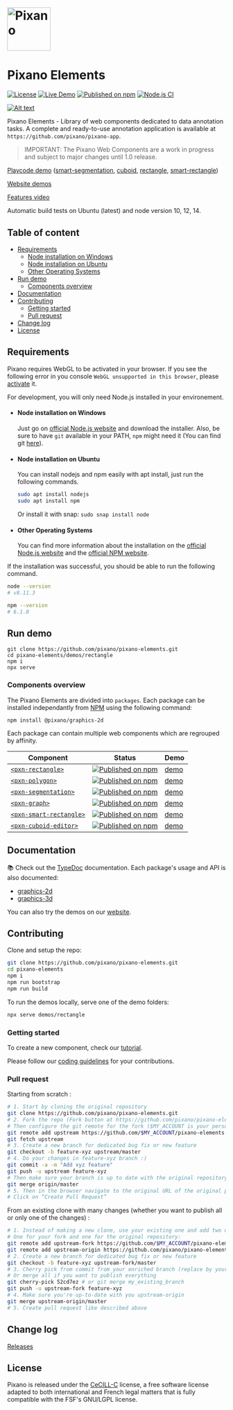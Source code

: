 # <img src="images/pixano_logo.png" alt="Pixano" height="100"/>

Pixano Elements
===============
[![License](https://img.shields.io/badge/license-CeCILL--C-blue.svg)](LICENSE) [![Live Demo](https://img.shields.io/badge/demo-online-green.svg)](http://pixano.cea.fr/smart-annotation/) [![Published on npm](https://img.shields.io/npm/v/@pixano/graphics-2d.svg)](https://www.npmjs.com/package/@pixano/graphics-2d) [![Node.js CI](https://github.com/pixano/pixano-elements/workflows/Node.js%20CI/badge.svg)](https://github.com/pixano/pixano-elements/workflows/Node.js%20CI/badge.svg)

[![Alt text](http://i3.ytimg.com/vi/z5T2HhnugJo/maxresdefault.jpg)](https://www.youtube.com/watch?v=z5T2HhnugJo)

Pixano Elements - Library of web components dedicated to data annotation tasks. A complete and ready-to-use annotation application is available at `https://github.com/pixano/pixano-app`.

> IMPORTANT: The Pixano Web Components are a work in progress and subject to major changes until 1.0 release.

[Playcode demo](https://playcode.io/709884/) ([smart-segmentation](https://playcode.io/723293/), [cuboid](https://playcode.io/709984/), [rectangle](https://playcode.io/709884/), [smart-rectangle](https://playcode.io/738813/))

[Website demos](https://pixano.cea.fr/3d-bounding-box/)

[Features video](https://www.youtube.com/watch?v=z5T2HhnugJo)

Automatic build tests on Ubuntu (latest) and node version 10, 12, 14.

## Table of content
  * [Requirements](#requirements)
      - [Node installation on Windows](#node-installation-on-windows)
      - [Node installation on Ubuntu](#node-installation-on-ubuntu)
      - [Other Operating Systems](#other-operating-systems)
  * [Run demo](#run-demo)
    + [Components overview](#components-overview)
  * [Documentation](#documentation)
  * [Contributing](#contributing)
    + [Getting started](#getting-started)
    + [Pull request](#pull-request)
  * [Change log](#change-log)
  * [License](#license)

## Requirements

Pixano requires WebGL to be activated in your browser. If you see the following error in you console `WebGL unsupported in this browser`, please [activate](https://superuser.com/questions/836832/how-can-i-enable-webgl-in-my-browser) it.

For development, you will only need Node.js installed in your environement.

- #### Node installation on Windows

  Just go on [official Node.js website](https://nodejs.org/) and download the installer.
Also, be sure to have `git` available in your PATH, `npm` might need it (You can find git [here](https://git-scm.com/)).

- #### Node installation on Ubuntu

  You can install nodejs and npm easily with apt install, just run the following commands.
    ```bash
    sudo apt install nodejs
    sudo apt install npm
    ```
  Or install it with snap: `sudo snap install node`

- #### Other Operating Systems
  You can find more information about the installation on the [official Node.js website](https://nodejs.org/) and the [official NPM website](https://npmjs.org/).

If the installation was successful, you should be able to run the following command.

```bash
node --version
# v8.11.3

npm --version
# 6.1.0
```

## Run demo

```
git clone https://github.com/pixano/pixano-elements.git
cd pixano-elements/demos/rectangle
npm i
npx serve
```


### Components overview

The Pixano Elements are divided into `packages`. Each package can be installed independantly from [NPM](https://www.npmjs.com/) using the following command:

```
npm install @pixano/graphics-2d
```

Each package can contain multiple web components which are regrouped by affinity.


| Component | Status | Demo |
| ----------| -------| -----|
| [`<pxn-rectangle>`](https://github.com/pixano/pixano-elements/blob/master/packages/graphics-2d) | [![Published on npm](https://img.shields.io/npm/v/@pixano/graphics-2d.svg)](https://www.npmjs.com/package/@pixano/graphics-2d) | [demo](http://pixano.cea.fr/bounding-box/) |
| [`<pxn-polygon>`](https://github.com/pixano/pixano-elements/blob/master/packages/graphics-2d) |  [![Published on npm](https://img.shields.io/npm/v/@pixano/graphics-2d.svg)](https://www.npmjs.com/package/@pixano/graphics-2d) | [demo](http://pixano.cea.fr/polygon/) |
| [`<pxn-segmentation>`](https://github.com/pixano/pixano-elements/blob/master/packages/graphics-2d) | [![Published on npm](https://img.shields.io/npm/v/@pixano/graphics-2d.svg)](https://www.npmjs.com/package/@pixano/graphics-2d) | [demo](http://pixano.cea.fr/pixelwise/) |
| [`<pxn-graph>`](https://github.com/pixano/pixano-elements/blob/master/packages/graphics-2d) | [![Published on npm](https://img.shields.io/npm/v/@pixano/graphics-2d.svg)](https://www.npmjs.com/package/@pixano/graphics-2d) | [demo](http://pixano.cea.fr/keypoint/) |
| [`<pxn-smart-rectangle>`](https://github.com/pixano/pixano-elements/blob/master/packages/graphics-2d) | [![Published on npm](https://img.shields.io/npm/v/@pixano/graphics-2d.svg)](https://www.npmjs.com/package/@pixano/graphics-2d) | [demo](http://pixano.cea.fr/smart-annotation/) |
| [`<pxn-cuboid-editor>`](https://github.com/pixano/pixano-elements/blob/master/packages/graphics-3d) | [![Published on npm](https://img.shields.io/npm/v/@pixano/graphics-3d.svg)](https://www.npmjs.com/package/@pixano/graphics-3d) | [demo](http://pixano.cea.fr/3d-bounding-box/) |

## Documentation

📚 Check out the [TypeDoc](https://pixano.github.io/docs/docs) documentation. Each package's usage and API is also documented:
- [graphics-2d](https://github.com/pixano/pixano-elements/blob/master/packages/graphics-2d)
- [graphics-3d](https://github.com/pixano/pixano-elements/blob/master/packages/graphics-2d)


You can also try the demos on our [website](http://pixano.cea.fr/bounding-box/).

## Contributing

Clone and setup the repo:

```bash
git clone https://github.com/pixano/pixano-elements.git
cd pixano-elements
npm i
npm run bootstrap
npm run build
```

To run the demos locally, serve one of the demo folders:

```bash
npx serve demos/rectangle
```

### Getting started

To create a new component, check our [tutorial](./documentation/how_to_create_a_new_component.md).

Please follow our [coding guidelines](./documentation/coding_guidelines.md) for your contributions.

### Pull request

Starting from scratch :
```bash
# 1. Start by cloning the original repository
git clone https://github.com/pixano/pixano-elements.git
# 2. Fork the repo (Fork button at https://github.com/pixano/pixano-elements) to your personal github
# Then configure the git remote for the fork ($MY_ACCOUNT is your personal github)
git remote add upstream https://github.com/$MY_ACCOUNT/pixano-elements.git
git fetch upstream
# 3. Create a new branch for dedicated bug fix or new feature
git checkout -b feature-xyz upstream/master
# 4. Do your changes in feature-xyz branch :)
git commit -a -m "Add xyz feature"
git push -u upstream feature-xyz
# Then make sure your branch is up to date with the original repository
git merge origin/master
# 5. Then in the browser navigate to the original URL of the original pixano-elements repo
# Click on “Create Pull Request”
```
From an existing clone with many changes (whether you want to publish all or only one of the changes) :
```bash
# 1. Instead of making a new clone, use your existing one and add two upsteams:
# One for your fork and one for the original repository:
git remote add upstream-fork https://github.com/$MY_ACCOUNT/pixano-elements.git
git remote add upstream-origin https://github.com/pixano/pixano-elements.git
# 2. Create a new branch for dedicated bug fix or new feature
git checkout -b feature-xyz upstream-fork/master
# 3. Cherry pick from commit from your enriched branch (replace by your targeted commit)
# Or merge all if you want to publish everything
git cherry-pick 52cd7ez # or git merge my_existing_branch
git push -u upstream-fork feature-xyz
# 4. Make sure you're up-to-date with you upstream-origin
git merge upstream-origin/master
# 5. Create pull request like described above
```

## Change log

[Releases](https://github.com/pixano/pixano-elements/releases)

## License

Pixano is released under the [CeCILL-C](LICENSE.txt) license, a free software license
 adapted to both international and French legal matters that is fully compatible
 with the FSF's GNU/LGPL license.
